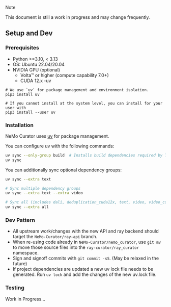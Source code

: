 > [!note]
> This document is still a work in progress and may change frequently.

## Setup and Dev

### Prerequisites

- Python >=3.10, < 3.13
- OS: Ubuntu 22.04/20.04
- NVIDIA GPU (optional)
  - Volta™ or higher (compute capability 7.0+)
  - CUDA 12.x
-uv

```
# We use `uv` for package management and environment isolation.
pip3 install uv

# If you cannot install at the system level, you can install for your user with
pip3 install --user uv
```

### Installation

NeMo Curator uses [uv](https://docs.astral.sh/uv/) for package management.

You can configure uv with the following commands:

```bash
uv sync --only-group build  # Installs build dependencies required by TransformerEngine
uv sync
```

You can additionally sync optional dependency groups:

```bash
uv sync --extra text

# Sync multiple dependency groups
uv sync --extra text --extra video

# Sync all (includes dali, deduplication_cuda12x, text, video, video_cuda)
uv sync --extra all
```

### Dev Pattern

- All upstream work/changes with the new API and ray backend should target the `NeMo-Curator/ray-api` branch.
- When re-using code already in `NeMo-Curator/nemo_curator`, use `git mv` to move those source files into the `ray-curator/ray_curator` namespace.
- Sign and signoff commits with `git commit -sS`. (May be relaxed in the future)
- If project dependencies are updated a new uv lock file needs to be generated. Run `uv lock` and add the changes of the new uv.lock file.

### Testing

Work in Progress...
